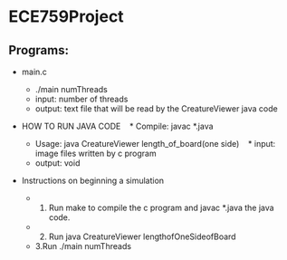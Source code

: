# ECE759Project

## Programs:
* main.c
    * ./main numThreads
    *   input: number of threads
    *   output: text file that will be read by the CreatureViewer java code

* HOW TO RUN JAVA CODE
    *  Compile: javac *.java      
    *  Usage: java CreatureViewer length_of_board(one side)
    *  input: image files written by c program
    *  output: void
    
* Instructions on beginning a simulation
   * 1. Run make to compile the c program and javac *.java the java code.
   * 2. Run java CreatureViewer lengthofOneSideofBoard
   * 3.Run ./main numThreads
